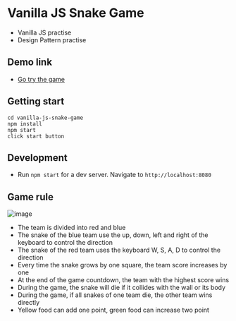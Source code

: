 # Vanilla JS Snake Game

- Vanilla JS practise
- Design Pattern practise


## Demo link
- [Go try the game](https://competent-khorana-6f72c1.netlify.app)

## Getting start
```
cd vanilla-js-snake-game
npm install
npm start 
click start button
```

## Development
- Run `npm start` for a dev server. Navigate to `http://localhost:8080`

## Game rule
![image](https://user-images.githubusercontent.com/20525933/132933824-1c4b95b5-2d8f-46ab-9996-38121f5935c2.png)

- The team is divided into red and blue
- The snake of the blue team use the up, down, left and right of the keyboard to control the direction
- The snake of the red team uses the keyboard W, S, A, D to control the direction
- Every time the snake grows by one square, the team score increases by one
- At the end of the game countdown, the team with the highest score wins
- During the game, the snake will die if it collides with the wall or its body
- During the game, if all snakes of one team die, the other team wins directly
- Yellow food can add one point, green food can increase two point
